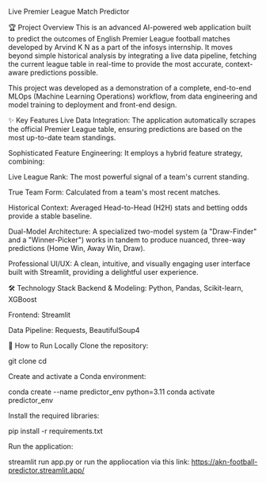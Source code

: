 Live Premier League Match Predictor

🏆 Project Overview
This is an advanced AI-powered web application built to predict the outcomes of English Premier League football matches developed by Arvind K N as a part of the infosys internship. It moves beyond simple historical analysis by integrating a live data pipeline, fetching the current league table in real-time to provide the most accurate, context-aware predictions possible.

This project was developed as a demonstration of a complete, end-to-end MLOps (Machine Learning Operations) workflow, from data engineering and model training to deployment and front-end design.

✨ Key Features
Live Data Integration: The application automatically scrapes the official Premier League table, ensuring predictions are based on the most up-to-date team standings.

Sophisticated Feature Engineering: It employs a hybrid feature strategy, combining:

Live League Rank: The most powerful signal of a team's current standing.

True Team Form: Calculated from a team's most recent matches.

Historical Context: Averaged Head-to-Head (H2H) stats and betting odds provide a stable baseline.

Dual-Model Architecture: A specialized two-model system (a "Draw-Finder" and a "Winner-Picker") works in tandem to produce nuanced, three-way predictions (Home Win, Away Win, Draw).

Professional UI/UX: A clean, intuitive, and visually engaging user interface built with Streamlit, providing a delightful user experience.

🛠️ Technology Stack
Backend & Modeling: Python, Pandas, Scikit-learn, XGBoost

Frontend: Streamlit

Data Pipeline: Requests, BeautifulSoup4

🚀 How to Run Locally
Clone the repository:

git clone <your-repo-link>
cd <your-repo-name>

Create and activate a Conda environment:

conda create --name predictor_env python=3.11
conda activate predictor_env

Install the required libraries:

pip install -r requirements.txt

Run the application:

streamlit run app.py
or run the appliocation via this link: https://akn-football-predictor.streamlit.app/
